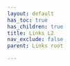 ```yaml
---
layout: default
has_toc: true
has_children: true
title: Links L2
nav_exclude: false
parent: Links root

---
```

